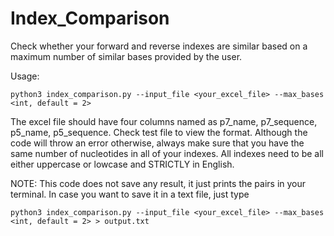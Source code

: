 # Index_Comparison
Check whether your forward and reverse indexes are similar based on a maximum number of similar bases provided by the user.

Usage:

```
python3 index_comparison.py --input_file <your_excel_file> --max_bases <int, default = 2>
```

The excel file should have four columns named as p7_name, p7_sequence, p5_name, p5_sequence. Check test file to view the format.
Although the code will throw an error otherwise, always make sure that you have the same number of nucleotides in all of your indexes.
All indexes need to be all either uppercase or lowcase and STRICTLY in English.

NOTE: This code does not save any result, it just prints the pairs in your terminal. In case you want to save it in a text file, just type

```
python3 index_comparison.py --input_file <your_excel_file> --max_bases <int, default = 2> > output.txt
```
